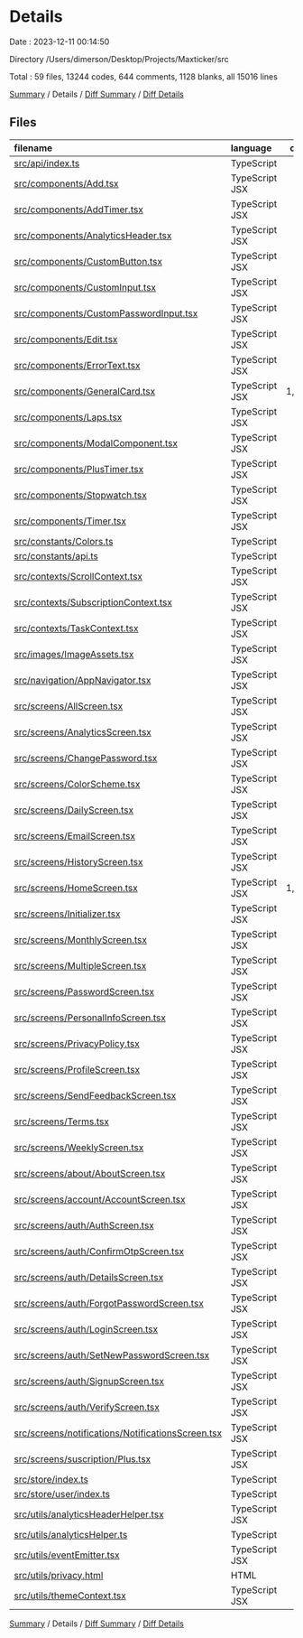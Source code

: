 # Details

Date : 2023-12-11 00:14:50

Directory /Users/dimerson/Desktop/Projects/Maxticker/src

Total : 59 files,  13244 codes, 644 comments, 1128 blanks, all 15016 lines

[Summary](results.md) / Details / [Diff Summary](diff.md) / [Diff Details](diff-details.md)

## Files
| filename | language | code | comment | blank | total |
| :--- | :--- | ---: | ---: | ---: | ---: |
| [src/api/index.ts](/src/api/index.ts) | TypeScript | 38 | 15 | 11 | 64 |
| [src/components/Add.tsx](/src/components/Add.tsx) | TypeScript JSX | 558 | 4 | 35 | 597 |
| [src/components/AddTimer.tsx](/src/components/AddTimer.tsx) | TypeScript JSX | 138 | 9 | 15 | 162 |
| [src/components/AnalyticsHeader.tsx](/src/components/AnalyticsHeader.tsx) | TypeScript JSX | 66 | 3 | 6 | 75 |
| [src/components/CustomButton.tsx](/src/components/CustomButton.tsx) | TypeScript JSX | 52 | 0 | 4 | 56 |
| [src/components/CustomInput.tsx](/src/components/CustomInput.tsx) | TypeScript JSX | 75 | 0 | 5 | 80 |
| [src/components/CustomPasswordInput.tsx](/src/components/CustomPasswordInput.tsx) | TypeScript JSX | 84 | 0 | 5 | 89 |
| [src/components/Edit.tsx](/src/components/Edit.tsx) | TypeScript JSX | 542 | 8 | 33 | 583 |
| [src/components/ErrorText.tsx](/src/components/ErrorText.tsx) | TypeScript JSX | 20 | 0 | 4 | 24 |
| [src/components/GeneralCard.tsx](/src/components/GeneralCard.tsx) | TypeScript JSX | 1,780 | 43 | 151 | 1,974 |
| [src/components/Laps.tsx](/src/components/Laps.tsx) | TypeScript JSX | 82 | 0 | 8 | 90 |
| [src/components/ModalComponent.tsx](/src/components/ModalComponent.tsx) | TypeScript JSX | 153 | 4 | 11 | 168 |
| [src/components/PlusTimer.tsx](/src/components/PlusTimer.tsx) | TypeScript JSX | 148 | 9 | 15 | 172 |
| [src/components/Stopwatch.tsx](/src/components/Stopwatch.tsx) | TypeScript JSX | 494 | 23 | 54 | 571 |
| [src/components/Timer.tsx](/src/components/Timer.tsx) | TypeScript JSX | 267 | 5 | 17 | 289 |
| [src/constants/Colors.ts](/src/constants/Colors.ts) | TypeScript | 17 | 1 | 1 | 19 |
| [src/constants/api.ts](/src/constants/api.ts) | TypeScript | 1 | 0 | 1 | 2 |
| [src/contexts/ScrollContext.tsx](/src/contexts/ScrollContext.tsx) | TypeScript JSX | 0 | 79 | 11 | 90 |
| [src/contexts/SubscriptionContext.tsx](/src/contexts/SubscriptionContext.tsx) | TypeScript JSX | 72 | 1 | 13 | 86 |
| [src/contexts/TaskContext.tsx](/src/contexts/TaskContext.tsx) | TypeScript JSX | 246 | 22 | 26 | 294 |
| [src/images/ImageAssets.tsx](/src/images/ImageAssets.tsx) | TypeScript JSX | 2 | 2 | 1 | 5 |
| [src/navigation/AppNavigator.tsx](/src/navigation/AppNavigator.tsx) | TypeScript JSX | 827 | 10 | 54 | 891 |
| [src/screens/AllScreen.tsx](/src/screens/AllScreen.tsx) | TypeScript JSX | 11 | 0 | 4 | 15 |
| [src/screens/AnalyticsScreen.tsx](/src/screens/AnalyticsScreen.tsx) | TypeScript JSX | 430 | 13 | 38 | 481 |
| [src/screens/ChangePassword.tsx](/src/screens/ChangePassword.tsx) | TypeScript JSX | 149 | 1 | 13 | 163 |
| [src/screens/ColorScheme.tsx](/src/screens/ColorScheme.tsx) | TypeScript JSX | 11 | 0 | 4 | 15 |
| [src/screens/DailyScreen.tsx](/src/screens/DailyScreen.tsx) | TypeScript JSX | 264 | 55 | 39 | 358 |
| [src/screens/EmailScreen.tsx](/src/screens/EmailScreen.tsx) | TypeScript JSX | 130 | 0 | 12 | 142 |
| [src/screens/HistoryScreen.tsx](/src/screens/HistoryScreen.tsx) | TypeScript JSX | 11 | 0 | 4 | 15 |
| [src/screens/HomeScreen.tsx](/src/screens/HomeScreen.tsx) | TypeScript JSX | 1,178 | 52 | 83 | 1,313 |
| [src/screens/Initializer.tsx](/src/screens/Initializer.tsx) | TypeScript JSX | 25 | 1 | 6 | 32 |
| [src/screens/MonthlyScreen.tsx](/src/screens/MonthlyScreen.tsx) | TypeScript JSX | 231 | 63 | 35 | 329 |
| [src/screens/MultipleScreen.tsx](/src/screens/MultipleScreen.tsx) | TypeScript JSX | 85 | 3 | 10 | 98 |
| [src/screens/PasswordScreen.tsx](/src/screens/PasswordScreen.tsx) | TypeScript JSX | 325 | 3 | 20 | 348 |
| [src/screens/PersonalInfoScreen.tsx](/src/screens/PersonalInfoScreen.tsx) | TypeScript JSX | 168 | 1 | 12 | 181 |
| [src/screens/PrivacyPolicy.tsx](/src/screens/PrivacyPolicy.tsx) | TypeScript JSX | 122 | 1 | 9 | 132 |
| [src/screens/ProfileScreen.tsx](/src/screens/ProfileScreen.tsx) | TypeScript JSX | 145 | 0 | 15 | 160 |
| [src/screens/SendFeedbackScreen.tsx](/src/screens/SendFeedbackScreen.tsx) | TypeScript JSX | 11 | 0 | 4 | 15 |
| [src/screens/Terms.tsx](/src/screens/Terms.tsx) | TypeScript JSX | 126 | 1 | 9 | 136 |
| [src/screens/WeeklyScreen.tsx](/src/screens/WeeklyScreen.tsx) | TypeScript JSX | 261 | 61 | 41 | 363 |
| [src/screens/about/AboutScreen.tsx](/src/screens/about/AboutScreen.tsx) | TypeScript JSX | 84 | 1 | 7 | 92 |
| [src/screens/account/AccountScreen.tsx](/src/screens/account/AccountScreen.tsx) | TypeScript JSX | 88 | 38 | 8 | 134 |
| [src/screens/auth/AuthScreen.tsx](/src/screens/auth/AuthScreen.tsx) | TypeScript JSX | 127 | 1 | 8 | 136 |
| [src/screens/auth/ConfirmOtpScreen.tsx](/src/screens/auth/ConfirmOtpScreen.tsx) | TypeScript JSX | 250 | 1 | 16 | 267 |
| [src/screens/auth/DetailsScreen.tsx](/src/screens/auth/DetailsScreen.tsx) | TypeScript JSX | 411 | 8 | 19 | 438 |
| [src/screens/auth/ForgotPasswordScreen.tsx](/src/screens/auth/ForgotPasswordScreen.tsx) | TypeScript JSX | 246 | 0 | 17 | 263 |
| [src/screens/auth/LoginScreen.tsx](/src/screens/auth/LoginScreen.tsx) | TypeScript JSX | 275 | 1 | 13 | 289 |
| [src/screens/auth/SetNewPasswordScreen.tsx](/src/screens/auth/SetNewPasswordScreen.tsx) | TypeScript JSX | 247 | 1 | 18 | 266 |
| [src/screens/auth/SignupScreen.tsx](/src/screens/auth/SignupScreen.tsx) | TypeScript JSX | 271 | 0 | 18 | 289 |
| [src/screens/auth/VerifyScreen.tsx](/src/screens/auth/VerifyScreen.tsx) | TypeScript JSX | 258 | 1 | 17 | 276 |
| [src/screens/notifications/NotificationsScreen.tsx](/src/screens/notifications/NotificationsScreen.tsx) | TypeScript JSX | 11 | 0 | 4 | 15 |
| [src/screens/suscription/Plus.tsx](/src/screens/suscription/Plus.tsx) | TypeScript JSX | 622 | 54 | 40 | 716 |
| [src/store/index.ts](/src/store/index.ts) | TypeScript | 12 | 1 | 3 | 16 |
| [src/store/user/index.ts](/src/store/user/index.ts) | TypeScript | 700 | 36 | 47 | 783 |
| [src/utils/analyticsHeaderHelper.tsx](/src/utils/analyticsHeaderHelper.tsx) | TypeScript JSX | 49 | 2 | 2 | 53 |
| [src/utils/analyticsHelper.ts](/src/utils/analyticsHelper.ts) | TypeScript | 141 | 6 | 39 | 186 |
| [src/utils/eventEmitter.tsx](/src/utils/eventEmitter.tsx) | TypeScript JSX | 2 | 0 | 2 | 4 |
| [src/utils/privacy.html](/src/utils/privacy.html) | HTML | 71 | 0 | 1 | 72 |
| [src/utils/themeContext.tsx](/src/utils/themeContext.tsx) | TypeScript JSX | 34 | 0 | 10 | 44 |

[Summary](results.md) / Details / [Diff Summary](diff.md) / [Diff Details](diff-details.md)